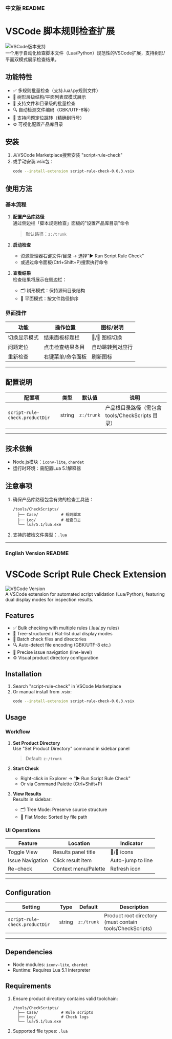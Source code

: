 ### 中文版 README

# VSCode 脚本规则检查扩展

![VSCode版本支持](https://img.shields.io/badge/VSCode-1.95%2B-blue)  
一个用于自动化检查脚本文件（Lua/Python）规范性的VSCode扩展，支持树形/平面双模式展示检查结果。

## 功能特性
- ✅ 多规则批量检查（支持.lua/.py规则文件）
- 🌳 树形层级结构/平面列表双模式展示
- 📂 支持文件和目录级的批量检查
- 🔍 自动检测文件编码（GBK/UTF-8等）
- 📌 支持问题定位跳转（精确到行号）
- ⚙️ 可视化配置产品库目录

## 安装
1. 从VSCode Marketplace搜索安装 "script-rule-check"
2. 或手动安装.vsix包：
   ```bash
   code --install-extension script-rule-check-0.0.3.vsix
   ```

## 使用方法

### 基本流程
1. **配置产品库路径**  
   通过侧边栏「脚本规则检查」面板的"设置产品库目录"命令
   > 默认路径：`z:/trunk`

2. **启动检查**  
   - 资源管理器右键文件/目录 → 选择"▶ Run Script Rule Check"
   - 或通过命令面板(Ctrl+Shift+P)搜索执行命令

3. **查看结果**  
   检查结果将展示在侧边栏：
   - 🗂 树形模式：保持源码目录结构
   - 📃 平面模式：按文件路径排序

### 界面操作
| 功能 | 操作位置 | 图标/说明 |
|------|----------|-----------|
| 切换显示模式 | 结果面板标题栏 | 🌳/📃 图标切换 |
| 问题定位 | 点击检查结果条目 | 自动跳转到对应行 |
| 重新检查 | 右键菜单/命令面板 | 刷新图标 |

---

## 配置说明
| 配置项 | 类型 | 默认值 | 说明 |
|--------|------|--------|------|
| `script-rule-check.productDir` | string | `z:/trunk` | 产品根目录路径（需包含 tools/CheckScripts 目录） |

---

## 技术依赖
- Node.js模块：`iconv-lite`, `chardet`
- 运行时环境：需配置Lua 5.1解释器

## 注意事项
1. 确保产品库路径包含有效的检查工具链：
   ```
   /tools/CheckScripts/
     ├── Case/          # 规则脚本
     ├── Log/           # 检查日志
     └── lua/5.1/lua.exe
   ```
2. 支持的被检文件类型：`.lua`

---

### English Version README

# VSCode Script Rule Check Extension

![VSCode Version](https://img.shields.io/badge/VSCode-1.95%2B-blue)  
A VSCode extension for automated script validation (Lua/Python), featuring dual display modes for inspection results.

## Features
- ✅ Bulk checking with multiple rules (.lua/.py rules)
- 🌳 Tree-structured / Flat-list dual display modes
- 📂 Batch check files and directories
- 🔍 Auto-detect file encoding (GBK/UTF-8 etc.)
- 📌 Precise issue navigation (line-level)
- ⚙️ Visual product directory configuration

## Installation
1. Search "script-rule-check" in VSCode Marketplace
2. Or manual install from .vsix:
   ```bash
   code --install-extension script-rule-check-0.0.3.vsix
   ```

## Usage

### Workflow
1. **Set Product Directory**  
   Use "Set Product Directory" command in sidebar panel
   > Default: `z:/trunk`

2. **Start Check**  
   - Right-click in Explorer → "▶ Run Script Rule Check"
   - Or via Command Palette (Ctrl+Shift+P)

3. **View Results**  
   Results in sidebar:
   - 🗂 Tree Mode: Preserve source structure
   - 📃 Flat Mode: Sorted by file path

### UI Operations
| Feature | Location | Indicator |
|---------|----------|-----------|
| Toggle View | Results panel title | 🌳/📃 icons |
| Issue Navigation | Click result item | Auto-jump to line |
| Re-check | Context menu/Palette | Refresh icon |

---

## Configuration
| Setting | Type | Default | Description |
|---------|------|---------|-------------|
| `script-rule-check.productDir` | string | `z:/trunk` | Product root directory (must contain tools/CheckScripts) |

---

## Dependencies
- Node modules: `iconv-lite`, `chardet`
- Runtime: Requires Lua 5.1 interpreter

## Requirements
1. Ensure product directory contains valid toolchain:
   ```
   /tools/CheckScripts/
     ├── Case/          # Rule scripts
     ├── Log/           # Check logs
     └── lua/5.1/lua.exe
   ```
2. Supported file types: `.lua`